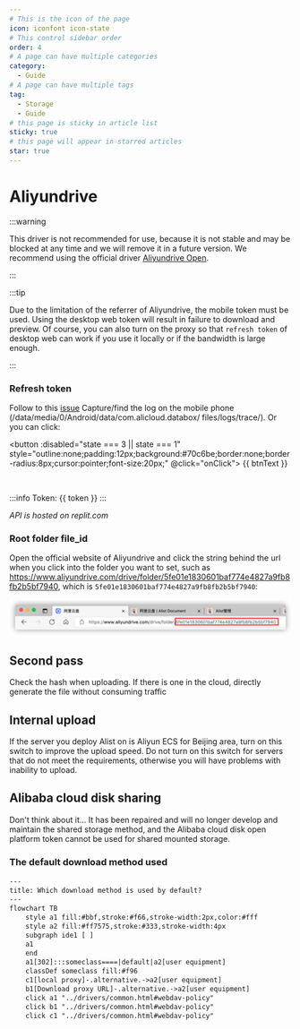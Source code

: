 ```yaml
---
# This is the icon of the page
icon: iconfont icon-state
# This control sidebar order
order: 4
# A page can have multiple categories
category:
  - Guide
# A page can have multiple tags
tag:
  - Storage
  - Guide
# this page is sticky in article list
sticky: true
# this page will appear in starred articles
star: true
---
```


# Aliyundrive

:::warning

This driver is not recommended for use, because it is not stable and may be blocked at any time and we will remove it in a future version.
We recommend using the official driver [Aliyundrive Open](./aliyundrive_open.md).

:::

:::tip

Due to the limitation of the referrer of Aliyundrive, the mobile token must be used. Using the desktop web token will result in failure to download and preview.
Of course, you can also turn on the proxy so that `refresh token` of desktop web can work if you use it locally or if the bandwidth is large enough.

:::

### **Refresh token**

Follow to this [issue](https://github.com/Xhofe/alist/issues/88) Capture/find the log on the mobile phone (/data/media/0/Android/data/com.alicloud.databox/ files/logs/trace/). Or you can click:

<script setup lang="ts">
import { ref } from "vue";
import { api } from "@Api"
const btnText = ref("Get Token");
// 0 -> Initial
// 1 -> Wait qr
// 2 -> Wait Scan
// 3 -> Getting Token
// 4 -> Success
const state = ref(0);
const src= ref('')
const token = ref('')
const ckData = ref('')
const getQr = async ()=>{
  btnText.value = 'Waiting...';
  state.value = 1;
  const resp = await fetch(`${api()}/alist/ali/qr`);
  const res = await resp.json();
  console.log(res)
  btnText.value='Use AliyunDrive APP To Scan Then Click'
  state.value = 2;
  ckData.value = JSON.stringify({
    ck: res.content.data.ck,
    t: res.content.data.t.toString(),
  });
  src.value = `${api()}/qr/?size=400&text=${encodeURIComponent(res.content.data.codeContent)}`
}
const getToken = async ()=>{
  state.value = 3;
  btnText.value = 'Waiting...';
  const resp = await fetch(`${api()}/alist/ali/ck`,{
    method: 'POST',
    headers:{
      "Content-Type": "application/json",
    },
    body: ckData.value
  });
  const res = await resp.json();
  const {content:{data:{qrCodeStatus,loginResult,bizExt}}} = res;
  if(loginResult !== "success"){
    state.value = 2;
    btnText.value = 'Use AliyunDrive APP To Scan Then Click'
    alert('Status:' + qrCodeStatus);
    return
  }
  const bizData = JSON.parse(atob(bizExt));
  token.value = bizData.pds_login_result.refreshToken;
  btnText.value = 'Get Token Success'
  state.value = 4;
  console.log(res)
}
const onClick = async ()=>{
  if(state.value===0){
    getQr()
  }
  if(state.value===2){
    getToken()
  }
}
</script>
<button :disabled="state === 3 || state === 1" 
  style="outline:none;padding:12px;background:#70c6be;border:none;border-radius:8px;cursor:pointer;font-size:20px;"
  @click="onClick">
{{ btnText }}
</button>

<div v-show="src" style="margin:4px">
 <img :src="src"/>
</div>

<div v-show="token" >

:::info Token: {{ token }}
:::
</div>

*API is hosted on replit.com*

### **Root folder file_id**

Open the official website of Aliyundrive and click the string behind the url when you click into the folder you want to set, such as https://www.aliyundrive.com/drive/folder/5fe01e1830601baf774e4827a9fb8fb2b5bf7940, which is `5fe01e1830601baf774e4827a9fb8fb2b5bf7940`:

![file_id](/img/drivers/aliyundrive.png)

## **Second pass**

Check the hash when uploading. If there is one in the cloud, directly generate the file without consuming traffic


## **Internal upload**

If the server you deploy Alist on is Aliyun ECS for Beijing area, turn on this switch to improve the upload speed. Do not turn on this switch for servers that do not meet the requirements, otherwise you will have problems with inability to upload.



## **Alibaba cloud disk sharing**

Don't think about it... It has been repaired and will no longer develop and maintain the shared storage method, and the Alibaba cloud disk open platform token cannot be used for shared mounted storage.



### **The default download method used**

```mermaid
---
title: Which download method is used by default?
---
flowchart TB
    style a1 fill:#bbf,stroke:#f66,stroke-width:2px,color:#fff
    style a2 fill:#ff7575,stroke:#333,stroke-width:4px
    subgraph ide1 [ ]
    a1
    end
    a1[302]:::someclass====|default|a2[user equipment]
    classDef someclass fill:#f96
    c1[local proxy]-.alternative.->a2[user equipment]
    b1[Download proxy URL]-.alternative.->a2[user equipment]
    click a1 "../drivers/common.html#webdav-policy"
    click b1 "../drivers/common.html#webdav-policy"
    click c1 "../drivers/common.html#webdav-policy"
```

